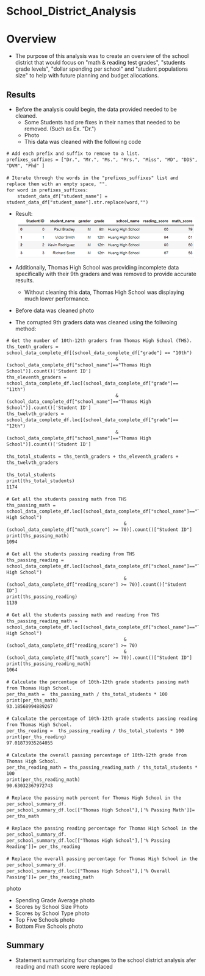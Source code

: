 # School_District_Analysis

# Overview
* The purpose of this analysis was to create an overview of the school district that would focus on "math & reading test grades", "students grade levels", "dollar spending per school" and "student populations size" to help with future planning and budget allocations.

## Results
* Before the analysis could begin, the data provided needed to be cleaned.
    * Some Students had pre fixes in their  names that needed to be removed. (Such as Ex. "Dr.")
    * Photo
    * This data was cleaned with the following code
```
# Add each prefix and suffix to remove to a list.
prefixes_suffixes = ["Dr.", "Mr.", "Ms.", "Mrs.", "Miss", "MD", "DDS", "DVM", "Phd" ]

# Iterate through the words in the "prefixes_suffixes" list and replace them with an empty space, "".
for word in prefixes_suffixes:
    student_data_df["student_name"] = student_data_df["student_name"].str.replace(word,"")
```
* Result:
![goals](Removed_prefix.png)

* Additionally,  Thomas High School was providing incomplete data specifically with their 9th graders and was removed to provide accurate results.
    * Without cleaning this data, Thomas High School was displaying much lower performance.
* Before data was cleaned
photo
* The corrupted 9th graders data was cleaned using the follwoing method:

```
# Get the number of 10th-12th graders from Thomas High School (THS).
ths_tenth_graders = school_data_complete_df[(school_data_complete_df["grade"] == "10th")
                                        & (school_data_complete_df["school_name"]=="Thomas High School")].count()['Student ID']
ths_eleventh_graders = school_data_complete_df.loc[(school_data_complete_df["grade"]== "11th")
                                        & (school_data_complete_df["school_name"]=="Thomas High School")].count()['Student ID']
ths_twelvth_graders = school_data_complete_df.loc[(school_data_complete_df["grade"]== "12th")
                                        & (school_data_complete_df["school_name"]=="Thomas High School")].count()['Student ID']

ths_total_students = ths_tenth_graders + ths_eleventh_graders + ths_twelvth_graders

ths_total_students
print(ths_total_students)
1174

# Get all the students passing math from THS
ths_passing_math = school_data_complete_df.loc[(school_data_complete_df["school_name"]=="Thomas High School") 
                                           & (school_data_complete_df["math_score"] >= 70)].count()["Student ID"]
print(ths_passing_math)
1094

# Get all the students passing reading from THS
ths_passing_reading = school_data_complete_df.loc[(school_data_complete_df["school_name"]=="Thomas High School") 
                                           & (school_data_complete_df["reading_score"] >= 70)].count()["Student ID"]
print(ths_passing_reading)
1139

# Get all the students passing math and reading from THS
ths_passing_reading_math = school_data_complete_df.loc[(school_data_complete_df["school_name"]=="Thomas High School") 
                                           & (school_data_complete_df["reading_score"] >= 70)
                                           & (school_data_complete_df["math_score"] >= 70)].count()["Student ID"] 
print(ths_passing_reading_math)
1064

# Calculate the percentage of 10th-12th grade students passing math from Thomas High School. 
per_ths_math =  ths_passing_math / ths_total_students * 100
print(per_ths_math)
93.18568994889267

# Calculate the percentage of 10th-12th grade students passing reading from Thomas High School.
per_ths_reading =  ths_passing_reading / ths_total_students * 100
print(per_ths_reading)
97.01873935264055

# Calculate the overall passing percentage of 10th-12th grade from Thomas High School. 
per_ths_reading_math = ths_passing_reading_math / ths_total_students * 100
print(per_ths_reading_math)
90.63032367972743

# Replace the passing math percent for Thomas High School in the per_school_summary_df.
per_school_summary_df.loc[["Thomas High School"],['% Passing Math']]= per_ths_math 

# Replace the passing reading percentage for Thomas High School in the per_school_summary_df.
per_school_summary_df.loc[["Thomas High School"],['% Passing Reading']]= per_ths_reading

# Replace the overall passing percentage for Thomas High School in the per_school_summary_df.
per_school_summary_df.loc[["Thomas High School"],['% Overall Passing']]= per_ths_reading_math
```
photo

* Spending Grade Average
photo
* Scores by School Size
Photo
* Scores by School Type
photo
* Top Five Schools
photo
* Bottom Five Schools
photo
## Summary
* Statement summarizing four changes to the school district analysis afer reading and math score were replaced

